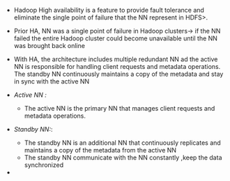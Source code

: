 - Hadoop High availability is a feature to provide fault tolerance and eliminate the single point of failure that the NN represent in HDFS>. 
- Prior HA, NN was a single point of failure in Hadoop clusters-> if the NN failed the entire Hadoop cluster could become unavailable until the NN was brought back online
- With HA, the architecture includes multiple redundant NN ad the active NN is responsible for handling client requests and metadata operations. The standby NN continuously maintains a copy of the metadata and stay in sync with the active NN

- *Active NN :* 
	-  The active NN is the primary NN that manages client requests and metadata operations.
- *Standby NN:*: 
	-  The standby NN is an additional NN that continuously  replicates and maintains a copy of the metadata from the active NN
	- The standby NN communicate with the NN constantly ,keep the data synchronized

- 